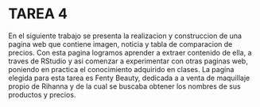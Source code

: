 ﻿# TAREA 4 


En el siguiente trabajo se presenta la realizacion y construccion de una pagina web que contiene 
imagen, noticia y tabla de comparacion de precios. Con esta pagina logramos aprender a extraer contenido
de ella, a traves de RStudio y asi comenzar a experimentar con otras paginas web, poniendo en practica el 
conocimiento adquirido en clases. La pagina elegida para esta tarea es Fenty Beauty, dedicada a a venta de maquillaje 
propio de Rihanna y de la cual se buscaba obtener los nombres de sus productos y precios.